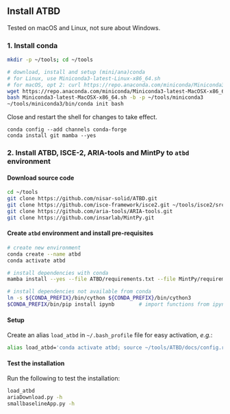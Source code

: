 ## Install ATBD

Tested on macOS and Linux, not sure about Windows.

### 1. Install conda

```bash
mkdir -p ~/tools; cd ~/tools

# download, install and setup (mini/ana)conda
# for Linux, use Miniconda3-latest-Linux-x86_64.sh
# for macOS, opt 2: curl https://repo.anaconda.com/miniconda/Miniconda3-latest-MacOSX-x86_64.sh -o Miniconda3-latest-MacOSX-x86_64.sh
wget https://repo.anaconda.com/miniconda/Miniconda3-latest-MacOSX-x86_64.sh
bash Miniconda3-latest-MacOSX-x86_64.sh -b -p ~/tools/miniconda3
~/tools/miniconda3/bin/conda init bash
```

Close and restart the shell for changes to take effect.

```
conda config --add channels conda-forge
conda install git mamba --yes
```

### 2. Install ATBD, ISCE-2, ARIA-tools and MintPy to `atbd` environment

#### Download source code

```bash
cd ~/tools
git clone https://github.com/nisar-solid/ATBD.git
git clone https://github.com/isce-framework/isce2.git ~/tools/isce2/src/isce2
git clone https://github.com/aria-tools/ARIA-tools.git
git clone https://github.com/insarlab/MintPy.git
```

#### Create `atbd` environment and install pre-requisites

```bash
# create new environment
conda create --name atbd
conda activate atbd

# install dependencies with conda
mamba install --yes --file ATBD/requirements.txt --file MintPy/requirements.txt --file ARIA-tools/requirements.txt

# install dependencies not available from conda
ln -s ${CONDA_PREFIX}/bin/cython ${CONDA_PREFIX}/bin/cython3
$CONDA_PREFIX/bin/pip install ipynb        # import functions from ipynb files
```

#### Setup

Create an alias `load_atbd` in `~/.bash_profile` file for easy activation, _e.g._:

```bash
alias load_atbd='conda activate atbd; source ~/tools/ATBD/docs/config.rc'
```

#### Test the installation

Run the following to test the installation:

```bash
load_atbd
ariaDownload.py -h
smallbaselineApp.py -h
```
